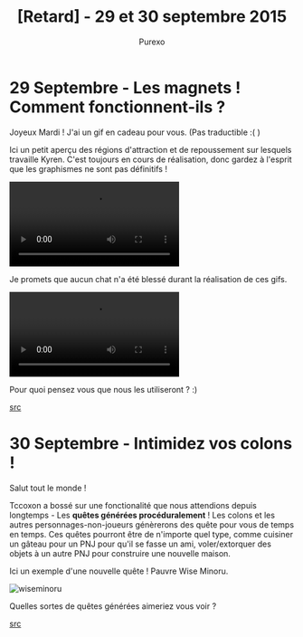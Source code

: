 ﻿---
layout: post
cover_alt: cover
categories:
- News
tags: []
title: "[Retard] - 29 et 30 septembre 2015"
cover: "/wp-content/uploads/2016/02/phoenix.jpg"
author: Purexo
---
# 29 Septembre - Les magnets ! Comment fonctionnent-ils ?

Joyeux Mardi ! J'ai un gif en cadeau pour vous. (Pas traductible :( )

Ici un petit aperçu des régions d'attraction et de repoussement sur lesquels travaille Kyren. C'est toujours en cours de réalisation, donc gardez à l'esprit que les graphismes ne sont pas définitifs !

<video preload="metadata" loop="loop" controls="controls" height="auto" width="auto">
	<source src="http://zippy.gfycat.com/FastMellowAmericanwirehair.mp4" type="video/mp4">
	<source src="http://zippy.gfycat.com/FastMellowAmericanwirehair.webm" type="video/webm">
	<a href="http://gfycat.com/FastMellowAmericanwirehair">View GIF at Gfycat.com</a>
</video>

Je promets que aucun chat n'a été blessé durant la réalisation de ces gifs.

<video preload="metadata" loop="loop" controls="controls" height="auto" width="auto">
	<source src="http://zippy.gfycat.com/VacantCriminalGoldfish.mp4" type="video/mp4">
	<source src="http://zippy.gfycat.com/VacantCriminalGoldfish.webm" type="video/webm">
	<a href="http://gfycat.com/VacantCriminalGoldfish">View GIF at Gfycat.com</a>
</video>

Pour quoi pensez vous que nous les utiliseront ? :)

[src](http://playstarbound.com/29th-september-magnets-how-do-they-work/)

# 30 Septembre - Intimidez vos colons !

Salut tout le monde !

Tccoxon a bossé sur une fonctionalité que nous attendions depuis longtemps - Les **quêtes générées procéduralement** ! Les colons et les autres personnages-non-joueurs génèrerons des quête pour vous de temps en temps. Ces quêtes pourront être de n'importe quel type, comme cuisiner un gâteau pour un PNJ pour qu'il se fasse un ami, voler/extorquer des objets à un autre PNJ pour construire une nouvelle maison.

Ici un exemple d'une nouvelle quête ! Pauvre Wise Minoru.

![wiseminoru]({{site.asset_path.uploads}}/2016/03/wiseminoru.png)

Quelles sortes de quêtes générées aimeriez vous voir ?

[src](http://playstarbound.com/30th-september-intimidating-your-colonists/)

